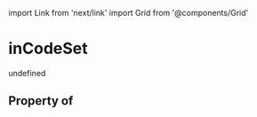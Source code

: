 import Link from 'next/link'
import Grid from '@components/Grid'

# inCodeSet

undefined

## Property of



